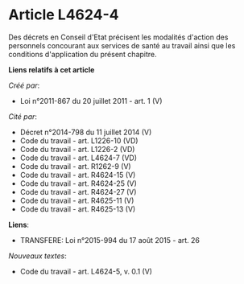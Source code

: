 # Article L4624-4

Des décrets en Conseil d'Etat précisent les modalités d'action des personnels concourant aux services de santé au travail
ainsi que les conditions d'application du présent chapitre.

**Liens relatifs à cet article**

_Créé par_:

  - Loi n°2011-867 du 20 juillet 2011 - art. 1 (V)

_Cité par_:

  - Décret n°2014-798 du 11 juillet 2014 (V)
  - Code du travail - art. L1226-10 (VD)
  - Code du travail - art. L1226-2 (VD)
  - Code du travail - art. L4624-7 (VD)
  - Code du travail - art. R1262-9 (V)
  - Code du travail - art. R4624-15 (V)
  - Code du travail - art. R4624-25 (V)
  - Code du travail - art. R4624-27 (V)
  - Code du travail - art. R4625-11 (V)
  - Code du travail - art. R4625-13 (V)

**Liens**:

  - TRANSFERE: Loi n°2015-994 du 17 août 2015 - art. 26

_Nouveaux textes_:

  - Code du travail - art. L4624-5, v. 0.1 (V)
